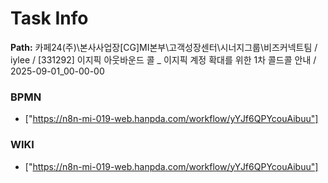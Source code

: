 # Task Info

**Path:** 카페24(주)\본사사업장\[CG]MI본부\고객성장센터\시너지그룹\비즈커넥트팀 / iylee / [331292] 이지픽 아웃바운드 콜 _ 이지픽 계정 확대를 위한 1차 콜드콜 안내 / 2025-09-01_00-00-00

### BPMN
- ["https://n8n-mi-019-web.hanpda.com/workflow/yYJf6QPYcouAibuu"]

### WIKI
- ["https://n8n-mi-019-web.hanpda.com/workflow/yYJf6QPYcouAibuu"]

